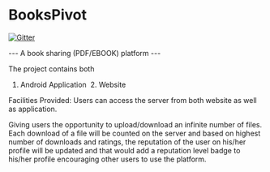 
# BooksPivot

[![Gitter](https://badges.gitter.im/gmonetix/BooksPivot-KWOC.svg)](https://gitter.im/gmonetix/BooksPivot-KWOC?utm_source=badge&utm_medium=badge&utm_campaign=pr-badge&utm_content=badge)


--- A book sharing (PDF/EBOOK) platform ---

The project contains both
  1. Android Application
  2. Website
  
Facilities Provided:
Users can access the server from both website as well as application.

Giving users the opportunity to upload/download an infinite number of files. Each download of a file will be counted on the server and based on highest number of downloads and ratings, the reputation of the user on his/her profile will be updated and that would add a reputation level badge to his/her profile encouraging other users to use the platform.

